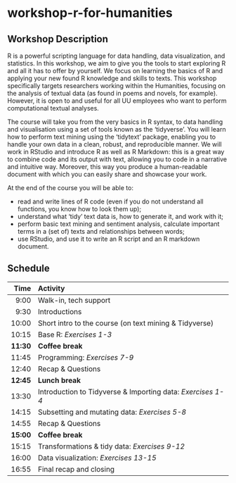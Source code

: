 # workshop-r-for-humanities

## Workshop Description

R is a powerful scripting language for data handling, data visualization, and statistics. In this workshop, we aim to give you the tools to start exploring R and all it has to offer by yourself. We focus on learning the basics of R and applying your new found R knowledge and skills to texts. This workshop specifically targets researchers working within the Humanities, focusing on the analysis of textual data (as found in poems and novels, for example). However, it is open to and useful for all UU employees who want to perform computational textual analyses.

The course will take you from the very basics in R syntax, to data handling and visualisation using a set of tools known as the ‘tidyverse’. You will learn how to perform text mining using the ‘tidytext’ package, enabling you to handle your own data in a clean, robust, and reproducible manner. We will work in RStudio and introduce R as well as R Markdown: this is a great way to combine code and its output with text, allowing you to code in a narrative and intuitive way. Moreover, this way you produce a human-readable document with which you can easily share and showcase your work.

At the end of the course you will be able to:

- read and write lines of R code (even if you do not understand all functions, you know how to look them up);
- understand what ‘tidy’ text data is, how to generate it, and work with it;
- perform basic text mining and sentiment analysis, calculate important terms in a (set of) texts and relationships between words;
- use RStudio, and use it to write an R script and an R markdown document.

## Schedule

| Time | Activity |
|---:|:---|
| 9:00 | Walk-in, tech support |
| 9:30 | Introductions |
| 10:00 | Short intro to the course (on text mining & Tidyverse) |
| 10:15 | Base R: _Exercises 1-3_ |
| **11:30** | **Coffee break** |
| 11:45 | Programming: _Exercises 7-9_ |
| 12:40 | Recap & Questions |
| **12:45** | **Lunch break** |
| 13:30 | Introduction to Tidyverse & Importing data: _Exercises 1-4_ |
| 14:15 | Subsetting and mutating data: _Exercises 5-8_ |
| 14:55 | Recap & Questions |
| **15:00** | **Coffee break** |
| 15:15 | Transformations & tidy data: _Exercises 9-12_ |
| 16:00 | Data visualization: _Exercises 13-15_ |
| 16:55 | Final recap and closing |